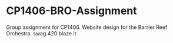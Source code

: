 # CP1406-BRO-Assignment
Group assignment for CP1406. Website design for the Barrier Reef Orchestra.
swag 420 blaze it

